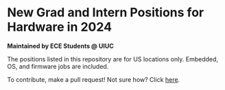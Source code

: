 # New Grad and Intern Positions for Hardware in 2024
**Maintained by ECE Students @ UIUC**  
  
The positions listed in this repository are for US locations only. Embedded, OS, and firmware jobs are included.
  
To contribute, make a pull request! Not sure how? Click [here](https://docs.github.com/en/pull-requests/collaborating-with-pull-requests/proposing-changes-to-your-work-with-pull-requests/creating-a-pull-request).
